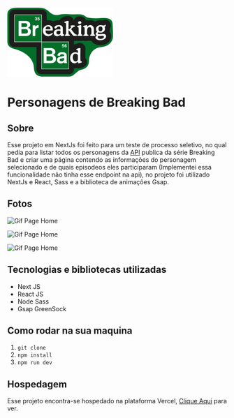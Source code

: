 ![Image Breaking Bad](/public/assets/img/Breaking-Bad-Logo.png)

# Personagens de **Breaking Bad**

## Sobre

Esse projeto em NextJs foi feito para um teste de processo seletivo, no qual pedia para listar todos os personagens da [API](https://www.breakingbadapi.com/) publica da série Breaking Bad e criar uma página contendo as informações do personagem selecionado e de quais episodeos eles participaram (Implementei essa funcionalidade não tinha esse endpoint na api), no projeto foi utilizado NextJs e React, Sass e a biblioteca de animações Gsap.

## Fotos

![Gif Page Home](https://media.giphy.com/media/nmSBYENrIT2nXXLqQo/giphy.gif)

![Gif Page Home](https://i.imgur.com/u7OrwoM.png)

![Gif Page Home](https://i.imgur.com/kf9LwOn.png)

## Tecnologias e bibliotecas utilizadas

- Next JS
- React JS
- Node Sass
- Gsap GreenSock

## Como rodar na sua maquina

1. `git clone`
2. `npm install`
3. `npm run dev`

## Hospedagem

Esse projeto encontra-se hospedado na plataforma Vercel, [Clique Aqui](https://breaking-bad-app-nu.vercel.app/) para ver.




